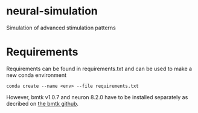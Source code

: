 # neural-simulation
Simulation of advanced stimulation patterns

# Requirements
Requirements can be found in requirements.txt and can be used to make a new conda environment

    conda create --name <env> --file requirements.txt

However, bmtk v1.0.7 and neuron 8.2.0 have to be installed separately as decribed on [the bmtk github](https://alleninstitute.github.io/bmtk/installation.html).